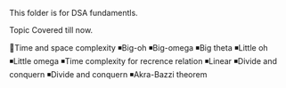 This folder is for DSA fundamentls.

Topic Covered till now.

📌Time and space complexity
◾Big-oh
◾Big-omega
◾Big theta
◾Little oh
◾Little omega
◾Time complexity for recrence relation
    ◾Linear
    ◾Divide and conquern
◾Divide and conquern
    ◾Akra-Bazzi theorem

